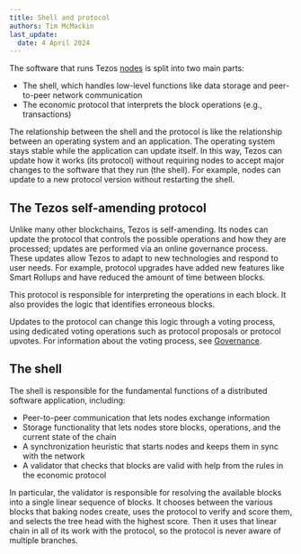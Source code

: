 ```yaml
---
title: Shell and protocol
authors: Tim McMackin
last_update:
  date: 4 April 2024
---
```


The software that runs Tezos [nodes](./nodes) is split into two main parts:

- The shell, which handles low-level functions like data storage and peer-to-peer network communication
- The economic protocol that interprets the block operations (e.g., transactions)

The relationship between the shell and the protocol is like the relationship between an operating system and an application.
The operating system stays stable while the application can update itself.
In this way, Tezos can update how it works (its protocol) without requiring nodes to accept major changes to the software that they run (the shell).
For example, nodes can update to a new protocol version without restarting the shell.

## The Tezos self-amending protocol

Unlike many other blockchains, Tezos is self-amending.
Its nodes can update the protocol that controls the possible operations and how they are processed; updates are performed via an online governance process.
These updates allow Tezos to adapt to new technologies and respond to user needs.
For example, protocol upgrades have added new features like Smart Rollups and have reduced the amount of time between blocks.

This protocol is responsible for interpreting the operations in each block.
It also provides the logic that identifies erroneous blocks.

Updates to the protocol can change this logic through a voting process, using dedicated voting operations such as protocol proposals or protocol upvotes.
For information about the voting process, see [Governance](governance).

## The shell

The shell is responsible for the fundamental functions of a distributed software application, including:

- Peer-to-peer communication that lets nodes exchange information
- Storage functionality that lets nodes store blocks, operations, and the current state of the chain
- A synchronization heuristic that starts nodes and keeps them in sync with the network
- A validator that checks that blocks are valid with help from the rules in the economic protocol

In particular, the validator is responsible for resolving the available blocks into a single linear sequence of blocks.
It chooses between the various blocks that baking nodes create, uses the protocol to verify and score them, and selects the tree head with the highest score.
Then it uses that linear chain in all of its work with the protocol, so the protocol is never aware of multiple branches.
